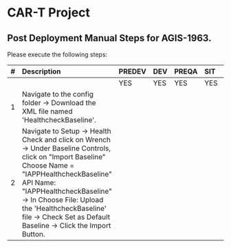 # CAR-T Project 

## Post Deployment Manual Steps for AGIS-1963.

Please execute the following steps:

| # | Description | PREDEV | DEV | PREQA | SIT | UAT | PREPROD | PRODUCTION |   
|---:|:---|:---|:---|:---|:---|:---|:---|:---| 
|   |   |YES|YES|YES|YES|YES|YES|YES|
|1|Navigate to the config folder -> Download the XML file named 'HealthcheckBaseline'. |  | | |  |  |  |
|2|Navigate to Setup -> Health Check and click on Wrench -> Under Baseline Controls, click on "Import Baseline" Choose Name = "IAPPHealthcheckBaseline" API Name: "IAPPHealthcheckBaseline" -> In Choose File: Upload the 'HealthcheckBaseline' file -> Check Set as Default Baseline -> Click the Import Button.| | | |  |  |  |
